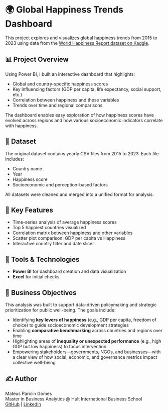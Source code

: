 # 🌍 Global Happiness Trends Dashboard

This project explores and visualizes global happiness trends from 2015 to 2023 using data from the [World Happiness Report dataset on Kaggle](https://www.kaggle.com/datasets/sazidthe1/global-happiness-scores-and-factors?select=WHR_2023.csv).

## 📊 Project Overview

Using Power BI, I built an interactive dashboard that highlights:
- Global and country-specific happiness scores
- Key influencing factors (GDP per capita, life expectancy, social support, etc.)
- Correlation between happiness and these variables
- Trends over time and regional comparisons

The dashboard enables easy exploration of how happiness scores have evolved across regions and how various socioeconomic indicators correlate with happiness.

## 📁 Dataset

The original dataset contains yearly CSV files from 2015 to 2023. Each file includes:
- Country name
- Year
- Happiness score
- Socioeconomic and perception-based factors

All datasets were cleaned and merged into a unified format for analysis.

## 🔧 Key Features

- Time-series analysis of average happiness scores
- Top 5 happiest countries visualized
- Correlation matrix between happiness and other variables
- Scatter plot comparison: GDP per capita vs Happiness
- Interactive country filter and date slicer

## 🧠 Tools & Technologies

- **Power BI** for dashboard creation and data visualization
- **Excel** for initial checks

## 🚀 Business Objectives

This analysis was built to support data-driven policymaking and strategic prioritization for public well-being. The goals include:

- Identifying **key levers of happiness** (e.g., GDP per capita, freedom of choice) to guide socioeconomic development strategies
- Enabling **comparative benchmarking** across countries and regions over time
- Highlighting areas of **inequality or unexpected performance** (e.g., high GDP but low happiness) to focus intervention
- Empowering stakeholders—governments, NGOs, and businesses—with a clear view of how social, economic, and governance metrics impact collective well-being

## ✍️ Author

Mateus Parolin Gomes  
Master in Business Analytics @ Hult International Business School  
[GitHub](https://github.com/mateusparolingomes) | [LinkedIn](https://www.linkedin.com/in/mateusparolingomes/)
